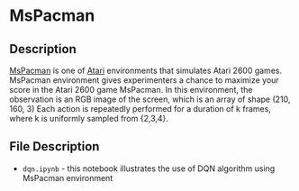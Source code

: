 # MsPacman

## Description
[MsPacman](https://gym.openai.com/envs/MsPacman-v0/) is one of [Atari](https://gym.openai.com/envs/#atari) environments that simulates Atari 2600 games. MsPacman environment gives experimenters a chance to maximize your score in the Atari 2600 game MsPacman. In this environment, the observation is an RGB image of the screen, which is an array of shape (210, 160, 3) Each action is repeatedly performed for a duration of k frames, where k is uniformly sampled from {2,3,4}.

## File Description
- `dqn.ipynb` - this notebook illustrates the use of DQN algorithm using MsPacman environment
